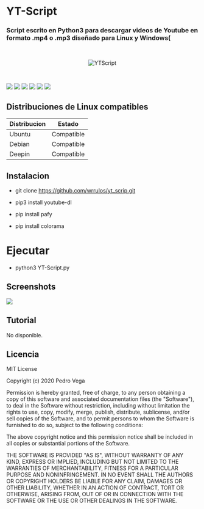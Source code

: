 # YT-Script
<h3> Script escrito en Python3 para descargar videos de Youtube en formato .mp4 o .mp3 diseñado para Linux y Windows(</h3>
<br/>
<p align="center">
<img src="https://github.com/wrrulos/yt_script/blob/master/img-github/yt-script.png" title="YTScript">
</p>
<br/>

<img src="https://imgur.com/TAuS5PE.jpg"> <img src="https://imgur.com/4NzFbFQ.jpg"> <img src="https://imgur.com/l2vHvj8.jpg"> <img src="https://imgur.com/mCapHNr.jpg"> <img src="https://imgur.com/4mZdxc8.jpg"> <img src="https://imgur.com/x4ikBPI.jpg">
<br/>

## Distribuciones de Linux compatibles  

| Distribucion |   Estado      |
|--------------|---------------| 
| Ubuntu       | Compatible    |
| Debian       | Compatible    |
| Deepin       | Compatible    |

## Instalacion 

* git clone https://github.com/wrrulos/yt_scrip.git

* pip3 install youtube-dl 

* pip install pafy 

* pip install colorama 

# Ejecutar

* python3 YT-Script.py

## Screenshots

<img src="https://imgur.com/4iF5eiK.jpg">

## Tutorial 

<p> No disponible.</p>

## Licencia 

MIT License

Copyright (c) 2020 Pedro Vega

Permission is hereby granted, free of charge, to any person obtaining a copy
of this software and associated documentation files (the "Software"), to deal
in the Software without restriction, including without limitation the rights
to use, copy, modify, merge, publish, distribute, sublicense, and/or sell
copies of the Software, and to permit persons to whom the Software is
furnished to do so, subject to the following conditions:

The above copyright notice and this permission notice shall be included in all
copies or substantial portions of the Software.

THE SOFTWARE IS PROVIDED "AS IS", WITHOUT WARRANTY OF ANY KIND, EXPRESS OR
IMPLIED, INCLUDING BUT NOT LIMITED TO THE WARRANTIES OF MERCHANTABILITY,
FITNESS FOR A PARTICULAR PURPOSE AND NONINFRINGEMENT. IN NO EVENT SHALL THE
AUTHORS OR COPYRIGHT HOLDERS BE LIABLE FOR ANY CLAIM, DAMAGES OR OTHER
LIABILITY, WHETHER IN AN ACTION OF CONTRACT, TORT OR OTHERWISE, ARISING FROM,
OUT OF OR IN CONNECTION WITH THE SOFTWARE OR THE USE OR OTHER DEALINGS IN THE
SOFTWARE.

 
